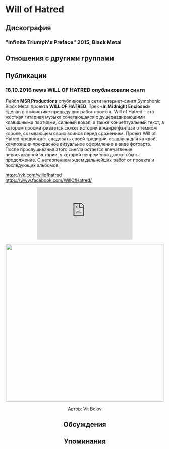 # Will of Hatred



## Дискография

### "Infinite Triumph's Preface" 2015, Black Metal




## Отношения с другими группами


## Публикации

### 18.10.2016 news WILL OF HATRED опубликовали сингл

<p>Лейбл <strong>MSR Productions</strong> опубликовал в сети интернет-сингл Symphonic Black Metal проекта <strong>WILL OF HATRED</strong>. Трек «<strong>In Midnight Enclosed</strong>» сделан в стилистике предыдущих работ проекта. Will of Hatred – это&nbsp; жесткая гитарная музыка сочетающаяся с душераздирающими клавишными партиями, сильный вокал, а также концептуальный текст, в котором просматривается сюжет истории в жанре фэнтэзи о тёмном короле, созывающем своих воинов перед сражением. Проект Will of Hatred продолжает следовать своей традиции, создавая для каждой композиции прекрасное визуальное оформление в виде фотоарта. После прослушивания этого сингла остается впечатление недосказанной истории, у которой непременно должно быть продолжение. С нетерпением ждем дальнейших работ от проекта и последующих альбомов.</p><p><a href="https://vk.com/willofhatred">https://vk.com/willofhatred</a><br><a href="https://www.facebook.com/WillOfHatred/">https://www.facebook.com/WillOfHatred/</a></p><p><center><iframe width="60%" height="166" scrolling="no" frameborder="no" src="https://w.soundcloud.com/player/?url=https%3A//api.soundcloud.com/tracks/288794712&color=ff5500&auto_play=false&hide_related=false&show_comments=true&show_user=true&show_reposts=false"></iframe></p><p><center><img width="500" height="500" src="/images/news_rus/2016.10/30096.jpg" border="0"></p>
Автор: Vit Belov


## Обсуждения


## Упоминания

